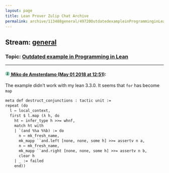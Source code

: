 ```yaml
---
layout: page
title: Lean Prover Zulip Chat Archive 
permalink: archive/113488general/49720OutdatedexampleinProgramminginLean.html
---
```


## Stream: [general](index.html)
### Topic: [Outdated example in Programming in Lean](49720OutdatedexampleinProgramminginLean.html)

---

#### [![Click to go to Zulip](../../assets/img/zulip2.png) Miko de Amsterdamo (May 01 2018 at 12:51)](https://leanprover.zulipchat.com/#narrow/stream/113488-general/topic/Outdated%20example%20in%20Programming%20in%20Lean/near/125939264):
The example didn't work with my lean 3.3.0. It seems that ``for`` has become ``map``

```lean
meta def destruct_conjunctions : tactic unit :=
repeat (do
  l ← local_context,
  first $ l.map (λ h, do
    ht ← infer_type h >>= whnf,
    match ht with
    | `(and %%a %%b) := do
      n ← mk_fresh_name,
      mk_mapp ``and.left [none, none, some h] >>= assertv n a,
      n ← mk_fresh_name,
      mk_mapp ``and.right [none, none, some h] >>= assertv n b,
      clear h
    | _ := failed
    end))
```

